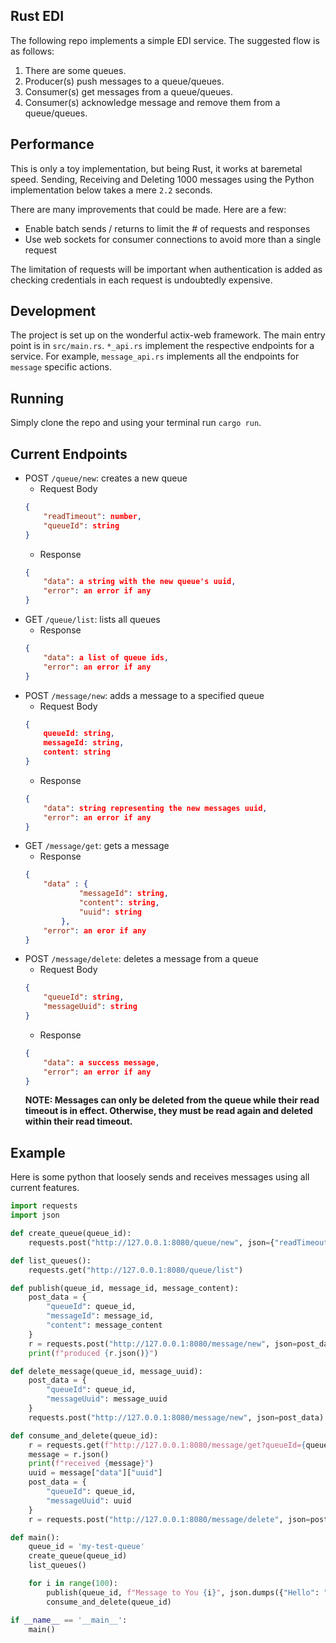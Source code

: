 ## Rust EDI 

The following repo implements a simple EDI service. The suggested flow is as follows:

1. There are some queues. 
2. Producer(s) push messages to a queue/queues. 
3. Consumer(s) get messages from a queue/queues. 
4. Consumer(s) acknowledge message and remove them from a queue/queues. 

## Performance 
This is only a toy implementation, but being Rust, it works at baremetal speed. Sending, Receiving and Deleting 1000 messages using the Python implementation below takes a mere `2.2` seconds. 

There are many improvements that could be made. Here are a few: 
- Enable batch sends / returns to limit the # of requests and responses 
- Use web sockets for consumer connections to avoid more than a single request 

The limitation of requests will be important when authentication is added as checking credentials in each request is undoubtedly expensive. 

## Development 
The project is set up on the wonderful actix-web framework. The main entry point is in `src/main.rs`. `*_api.rs` implement the respective endpoints for a service. For example, `message_api.rs` implements all the endpoints for `message` specific actions. 

## Running 
Simply clone the repo and using your terminal run `cargo run`. 

## Current Endpoints 

- POST `/queue/new`: creates a new queue 
   - Request Body
    ```json 
    {
        "readTimeout": number, 
        "queueId": string
    }
    ```
   - Response 
    ```json 
    {
        "data": a string with the new queue's uuid, 
        "error": an error if any 
    }
    ```
- GET `/queue/list`: lists all queues 
    - Response
    ```json 
    {
        "data": a list of queue ids, 
        "error": an error if any 
    }
    ```
- POST `/message/new`: adds a message to a specified queue 
    - Request Body 
    ```json 
    {
        queueId: string, 
        messageId: string,
        content: string 
    }
    ```
    - Response 
    ```json 
    {
        "data": string representing the new messages uuid,
        "error": an error if any 
    }
    ```
- GET `/message/get`: gets a message 
    - Response 
    ```json 
    {
        "data" : {
                "messageId": string,
                "content": string,
                "uuid": string
            },
        "error": an eror if any 
    }
    ```
- POST `/message/delete`: deletes a message from a queue 
    - Request Body 
    ```json 
    {
        "queueId": string, 
        "messageUuid": string
    }
    ``` 
    - Response 
    ```json 
    {
        "data": a success message, 
        "error": an error if any  
    }
    ```
    **NOTE: Messages can only be deleted from the queue while their read timeout is in effect. Otherwise, they must be read again and deleted within their read timeout.**

## Example 
Here is some python that loosely sends and receives messages using all current features. 

```python 
import requests 
import json 

def create_queue(queue_id):
    requests.post("http://127.0.0.1:8080/queue/new", json={"readTimeout": 10, "queueId": queue_id})

def list_queues():
    requests.get("http://127.0.0.1:8080/queue/list")

def publish(queue_id, message_id, message_content):
    post_data = {
        "queueId": queue_id,
        "messageId": message_id,
        "content": message_content
    }
    r = requests.post("http://127.0.0.1:8080/message/new", json=post_data)
    print(f"produced {r.json()}")

def delete_message(queue_id, message_uuid): 
    post_data = {
        "queueId": queue_id,
        "messageUuid": message_uuid
    }
    requests.post("http://127.0.0.1:8080/message/new", json=post_data)

def consume_and_delete(queue_id):
    r = requests.get(f"http://127.0.0.1:8080/message/get?queueId={queue_id}")
    message = r.json()
    print(f"received {message}")
    uuid = message["data"]["uuid"]
    post_data = {
        "queueId": queue_id, 
        "messageUuid": uuid 
    }
    r = requests.post("http://127.0.0.1:8080/message/delete", json=post_data)

def main(): 
    queue_id = 'my-test-queue'
    create_queue(queue_id)
    list_queues()

    for i in range(100):
        publish(queue_id, f"Message to You {i}", json.dumps({"Hello": "World"}))
        consume_and_delete(queue_id)

if __name__ == '__main__':
    main()
```